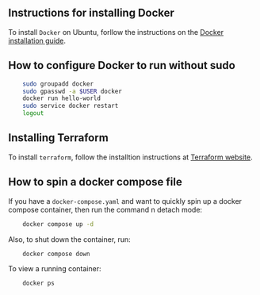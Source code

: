 ## Instructions for installing Docker
To install `Docker` on Ubuntu, forllow the instructions on the [Docker installation guide](https://docs.docker.com/engine/install/ubuntu/).


## How to configure Docker to run without sudo
```bash
    sudo groupadd docker
    sudo gpasswd -a $USER docker
    docker run hello-world
    sudo service docker restart
    logout
```

## Installing Terraform
To install `terraform`, follow the installtion instructions at [Terraform website](https://developer.hashicorp.com/terraform/tutorials/aws-get-started/install-cli).

## How to spin a docker compose file
If you have a `docker-compose.yaml` and want to quickly spin up a docker compose container, then run the command n detach mode:
```bash
    docker compose up -d
```
Also, to shut down the container, run:
```bash
    docker compose down
```

To view a running container:
```bash
    docker ps
```